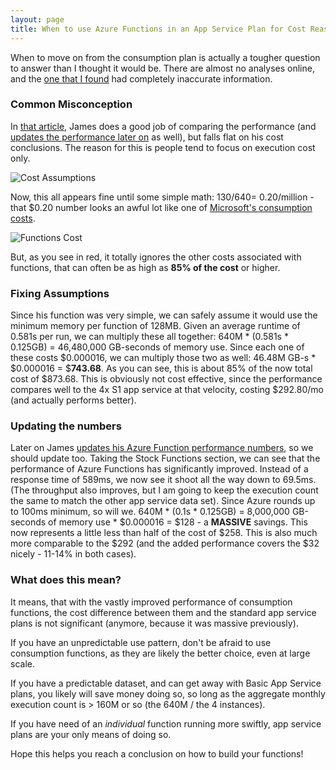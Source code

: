 ```yaml
---
layout: page
title: When to use Azure Functions in an App Service Plan for Cost Reasons
---
```


When to move on from the consumption plan is actually a tougher question to answer than I thought it would be. There are almost no analyses online, and the [one that I found](https://www.azurefromthetrenches.com/azure-functions-scaling-with-a-dedicated-app-service-plan/) had completely inaccurate information.

### Common Misconception

In [that article](https://www.azurefromthetrenches.com/azure-functions-scaling-with-a-dedicated-app-service-plan/), James does a good job of comparing the performance (and [updates the performance later on](https://www.azurefromthetrenches.com/azure-functions-significant-improvements-in-http-trigger-scaling/) as well), but falls flat on his cost conclusions. The reason for this is people tend to focus on execution cost only.

![Cost Assumptions]({{site.baseurl}}/images/costassumptions.JPG)

Now, this all appears fine until some simple math: $130 / 640 = ~$0.20/million - that $0.20 number looks an awful lot like one of [Microsoft's consumption costs](https://azure.microsoft.com/en-us/pricing/details/functions/).

![Functions Cost]({{site.baseurl}}/images/functionscost.JPG)

But, as you see in red, it totally ignores the other costs associated with functions, that can often be as high as **85% of the cost** or higher.

### Fixing Assumptions

Since his function was very simple, we can safely assume it would use the minimum memory per function of 128MB.  Given an average runtime of 0.581s per run, we can multiply these all together: 640M * (0.581s * 0.125GB) = 46,480,000 GB-seconds of memory use.  Since each one of these costs $0.000016, we can multiply those two as well: 46.48M GB-s * $0.000016 = $**743.68**.  As you can see, this is about 85% of the now total cost of $873.68.  This is obviously not cost effective, since the performance compares well to the 4x S1 app service at that velocity, costing $292.80/mo (and actually performs better).

### Updating the numbers

Later on James [updates his Azure Function performance numbers](https://www.azurefromthetrenches.com/azure-functions-significant-improvements-in-http-trigger-scaling/), so we should update too.  Taking the Stock Functions section, we can see that the performance of Azure Functions has significantly improved. Instead of 
a response time of 589ms, we now see it shoot all the way down to 69.5ms. (The throughput also improves, but I am going to keep the execution count the same to match the other app service data set).  Since Azure rounds up to 100ms minimum, so will we. 640M * (0.1s * 0.125GB) = 8,000,000 GB-seconds of memory use * $0.000016 = $128 - a **MASSIVE** savings.  This now represents a little less than half of the cost of $258.  This is also much more comparable to the $292 (and the added performance covers the $32 nicely - 11-14% in both cases).

### What does this mean?

It means, that with the vastly improved performance of consumption functions, the cost difference between them and the standard app service plans is not significant (anymore, because it was massive previously).

If you have an unpredictable use pattern, don't be afraid to use consumption functions, as they are likely the better choice, even at large scale.

If you have a predictable dataset, and can get away with Basic App Service plans, you likely will save money doing so, so long as the aggregate monthly execution count is > 160M or so (the 640M / the 4 instances).

If you have need of an _individual_ function running more swiftly, app service plans are your only means of doing so.

Hope this helps you reach a conclusion on how to build your functions!

